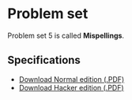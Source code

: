 # Problem set

Problem set 5 is called **Mispellings**.

## Specifications

* [Download Normal edition (.PDF)](pset5.pdf)
* [Download Hacker edition (.PDF)](hacker5.pdf)